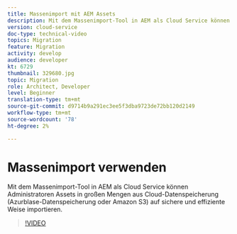 ```yaml
---
title: Massenimport mit AEM Assets
description: Mit dem Massenimport-Tool in AEM als Cloud Service können Administratoren Assets in großen Mengen aus Cloud-Datenspeicherung (Azurblase-Datenspeicherung oder Amazon S3) auf sichere und effiziente Weise importieren.
version: cloud-service
doc-type: technical-video
topics: Migration
feature: Migration
activity: develop
audience: developer
kt: 6729
thumbnail: 329680.jpg
topic: Migration
role: Architect, Developer
level: Beginner
translation-type: tm+mt
source-git-commit: d9714b9a291ec3ee5f3dba9723de72bb120d2149
workflow-type: tm+mt
source-wordcount: '78'
ht-degree: 2%

---
```



# Massenimport verwenden

Mit dem Massenimport-Tool in AEM als Cloud Service können Administratoren Assets in großen Mengen aus Cloud-Datenspeicherung (Azurblase-Datenspeicherung oder Amazon S3) auf sichere und effiziente Weise importieren.

>[!VIDEO](https://video.tv.adobe.com/v/329680/?quality=12&learn=on)

